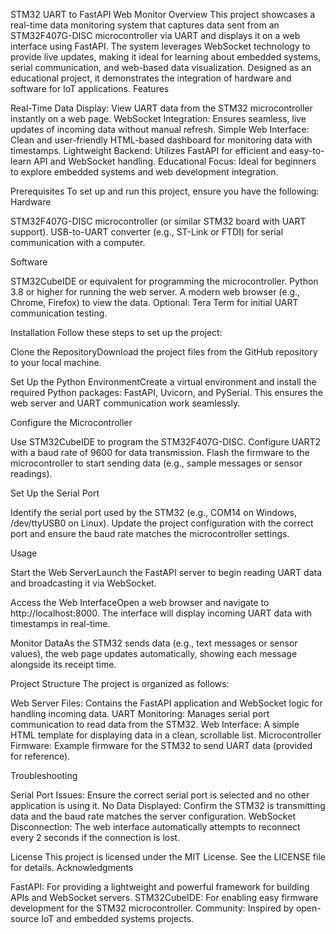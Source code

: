 STM32 UART to FastAPI Web Monitor
Overview
This project showcases a real-time data monitoring system that captures data sent from an STM32F407G-DISC microcontroller via UART and displays it on a web interface using FastAPI. The system leverages WebSocket technology to provide live updates, making it ideal for learning about embedded systems, serial communication, and web-based data visualization. Designed as an educational project, it demonstrates the integration of hardware and software for IoT applications.
Features

Real-Time Data Display: View UART data from the STM32 microcontroller instantly on a web page.
WebSocket Integration: Ensures seamless, live updates of incoming data without manual refresh.
Simple Web Interface: Clean and user-friendly HTML-based dashboard for monitoring data with timestamps.
Lightweight Backend: Utilizes FastAPI for efficient and easy-to-learn API and WebSocket handling.
Educational Focus: Ideal for beginners to explore embedded systems and web development integration.

Prerequisites
To set up and run this project, ensure you have the following:
Hardware

STM32F407G-DISC microcontroller (or similar STM32 board with UART support).
USB-to-UART converter (e.g., ST-Link or FTDI) for serial communication with a computer.

Software

STM32CubeIDE or equivalent for programming the microcontroller.
Python 3.8 or higher for running the web server.
A modern web browser (e.g., Chrome, Firefox) to view the data.
Optional: Tera Term for initial UART communication testing.

Installation
Follow these steps to set up the project:

Clone the RepositoryDownload the project files from the GitHub repository to your local machine.

Set Up the Python EnvironmentCreate a virtual environment and install the required Python packages: FastAPI, Uvicorn, and PySerial. This ensures the web server and UART communication work seamlessly.

Configure the Microcontroller

Use STM32CubeIDE to program the STM32F407G-DISC.
Configure UART2 with a baud rate of 9600 for data transmission.
Flash the firmware to the microcontroller to start sending data (e.g., sample messages or sensor readings).

Set Up the Serial Port

Identify the serial port used by the STM32 (e.g., COM14 on Windows, /dev/ttyUSB0 on Linux).
Update the project configuration with the correct port and ensure the baud rate matches the microcontroller settings.

Usage

Start the Web ServerLaunch the FastAPI server to begin reading UART data and broadcasting it via WebSocket.

Access the Web InterfaceOpen a web browser and navigate to http://localhost:8000. The interface will display incoming UART data with timestamps in real-time.

Monitor DataAs the STM32 sends data (e.g., text messages or sensor values), the web page updates automatically, showing each message alongside its receipt time.

Project Structure
The project is organized as follows:

Web Server Files: Contains the FastAPI application and WebSocket logic for handling incoming data.
UART Monitoring: Manages serial port communication to read data from the STM32.
Web Interface: A simple HTML template for displaying data in a clean, scrollable list.
Microcontroller Firmware: Example firmware for the STM32 to send UART data (provided for reference).

Troubleshooting

Serial Port Issues: Ensure the correct serial port is selected and no other application is using it.
No Data Displayed: Confirm the STM32 is transmitting data and the baud rate matches the server configuration.
WebSocket Disconnection: The web interface automatically attempts to reconnect every 2 seconds if the connection is lost.

License
This project is licensed under the MIT License. See the LICENSE file for details.
Acknowledgments

FastAPI: For providing a lightweight and powerful framework for building APIs and WebSocket servers.
STM32CubeIDE: For enabling easy firmware development for the STM32 microcontroller.
Community: Inspired by open-source IoT and embedded systems projects.

